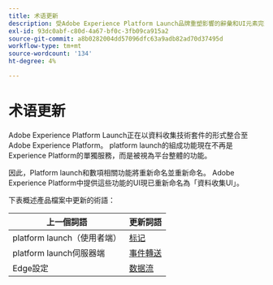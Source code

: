 ```yaml
---
title: 术语更新
description: 受Adobe Experience Platform Launch品牌重塑影響的辭彙和UI元素完整清單。
exl-id: 93dc0abf-c80d-4a67-bf0c-3fb09ca915a2
source-git-commit: a8b0282004dd57096dfc63a9adb82ad70d37495d
workflow-type: tm+mt
source-wordcount: '134'
ht-degree: 4%

---
```


# 术语更新

Adobe Experience Platform Launch正在以資料收集技術套件的形式整合至Adobe Experience Platform。 platform launch的組成功能現在不再是Experience Platform的單獨服務，而是被視為平台整體的功能。

因此，Platform launch和數項相關功能將重新命名並重新命名。 Adobe Experience Platform中提供這些功能的UI現已重新命名為「資料收集UI」。

下表概述產品檔案中更新的術語：

| 上一個詞語 | 更新詞語 |
|---|---|
| platform launch（使用者端） | [标记](./home.md) |
| platform launch伺服器端 | [事件轉送](./ui/event-forwarding/overview.md) |
| Edge設定 | [数据流](https://experienceleague.adobe.com/docs/experience-platform/edge/fundamentals/datastreams.html) |
